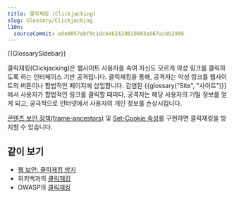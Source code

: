 ```yaml
---
title: 클릭재킹 (Clickjacking)
slug: Glossary/Clickjacking
l10n:
  sourceCommit: ede0057ebf9c1dc646242d019803a567acbb2995
---
```


{{GlossarySidebar}}

클릭재킹(Clickjacking)은 웹사이트 사용자를 속여 자신도 모르게 악성 링크를 클릭하도록 하는 인터페이스 기반 공격입니다. 클릭재킹을 통해, 공격자는 악성 링크를 웹사이트의 버튼이나 합법적인 페이지에 삽입합니다. 감염된 {{glossary("Site", "사이트")}}에서 사용자가 합법적인 링크를 클릭할 때마다, 공격자는 해당 사용자의 기밀 정보를 얻게 되고, 궁극적으로 인터넷에서 사용자의 개인 정보를 손상시킵니다.

[콘텐츠 보안 정책(frame-ancestors)](/ko/docs/Web/HTTP/Headers/Content-Security-Policy/frame-ancestors) 및 [Set-Cookie 속성](/ko/docs/Web/HTTP/Headers/Set-Cookie#attributes)를 구현하면 클릭재킹을 방지할 수 있습니다.

## 같이 보기

- [웹 보안: 클릭재킹 방지](/ko/docs/Web/Security#clickjacking_protection)
- 위키백과의 [클릭재킹](https://en.wikipedia.org/wiki/Clickjacking)
- OWASP의 [클릭재킹](https://owasp.org/www-community/attacks/Clickjacking)

